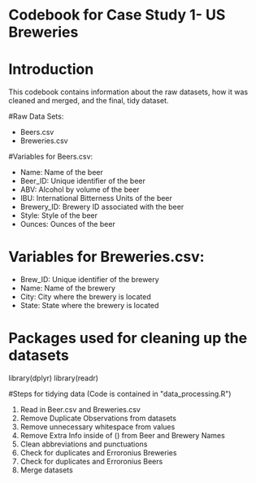 # Codebook for Case Study 1- US Breweries

# Introduction
This codebook contains information about the raw datasets, how it was cleaned and merged, and the final, tidy dataset.

#Raw Data Sets:
* Beers.csv
* Breweries.csv
 
#Variables for Beers.csv:
* Name: Name of the beer
* Beer_ID: Unique identifier of the beer
* ABV: Alcohol by volume of the beer
* IBU: International Bitterness Units of the beer
* Brewery_ID: Brewery ID associated with the beer
* Style: Style of the beer
* Ounces: Ounces of the beer
 
# Variables for Breweries.csv:
* Brew_ID: Unique identifier of the brewery
* Name: Name of the brewery
* City: City where the brewery is located
* State: State where the brewery is located
 
# Packages used for cleaning up the datasets
library(dplyr)
library(readr)

#Steps for tidying data (Code is contained in "data_processing.R")
1. Read in Beer.csv and Breweries.csv  
2. Remove Duplicate Observations from datasets  
3. Remove unnecessary whitespace from values 
4. Remove Extra Info inside of () from Beer and Brewery Names 
5. Clean abbreviations and punctuations
6. Check for duplicates and Erroronius Breweries
7. Check for duplicates and Erroronius Beers
8. Merge datasets 
